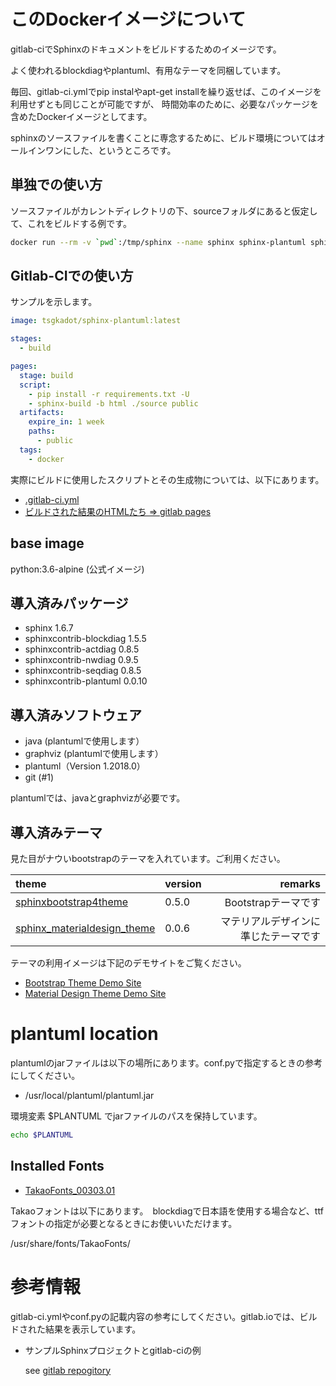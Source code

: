 # このDockerイメージについて

gitlab-ciでSphinxのドキュメントをビルドするためのイメージです。

よく使われるblockdiagやplantuml、有用なテーマを同梱しています。

毎回、gitlab-ci.ymlでpip instalやapt-get installを繰り返せば、このイメージを利用せずとも同じことが可能ですが、
時間効率のために、必要なパッケージを含めたDockerイメージとしてます。

sphinxのソースファイルを書くことに専念するために、ビルド環境についてはオールインワンにした、というところです。



## 単独での使い方

ソースファイルがカレントディレクトリの下、sourceフォルダにあると仮定して、これをビルドする例です。

```sh
docker run --rm -v `pwd`:/tmp/sphinx --name sphinx sphinx-plantuml sphinx-build -b html /tmp/sphinx/source /tmp/sphinx/build
```

## Gitlab-CIでの使い方

サンプルを示します。

```yaml
image: tsgkadot/sphinx-plantuml:latest

stages:
  - build

pages:
  stage: build
  script:
    - pip install -r requirements.txt -U
    - sphinx-build -b html ./source public
  artifacts:
    expire_in: 1 week
    paths:
      - public
  tags:
    - docker
```

実際にビルドに使用したスクリプトとその生成物については、以下にあります。

- [.gitlab-ci.yml](https://gitlab.com/tsgkdt/sphinx-plantuml/blob/master/.gitlab-ci.yml)
- [ビルドされた結果のHTMLたち => gitlab pages](https://tsgkdt.gitlab.io/sphinx-plantuml/) 

## base image

python:3.6-alpine (公式イメージ)

## 導入済みパッケージ

- sphinx 1.6.7
- sphinxcontrib-blockdiag 1.5.5
- sphinxcontrib-actdiag 0.8.5
- sphinxcontrib-nwdiag 0.9.5
- sphinxcontrib-seqdiag 0.8.5
- sphinxcontrib-plantuml 0.0.10

## 導入済みソフトウェア

- java (plantumlで使用します）
- graphviz (plantumlで使用します）
- plantuml（Version 1.2018.0）
- git (#1)

plantumlでは、javaとgraphvizが必要です。

## 導入済みテーマ

見た目がナウいbootstrapのテーマを入れています。ご利用ください。

| theme | version | remarks |
|:------|---------|----------:|
| [sphinxbootstrap4theme](https://github.com/myyasuda/sphinxbootstrap4theme) | 0.5.0 | Bootstrapテーマです |
| [sphinx_materialdesign_theme](https://github.com/myyasuda/sphinx_materialdesign_theme) | 0.0.6 | マテリアルデザインに準じたテーマです |


テーマの利用イメージは下記のデモサイトをご覧ください。

- [Bootstrap Theme Demo Site](https://myyasuda.github.io/sphinxbootstrap4theme/)
- [Material Design Theme Demo Site](https://myyasuda.github.io/sphinx_materialdesign_theme/)


# plantuml location

plantumlのjarファイルは以下の場所にあります。conf.pyで指定するときの参考にしてください。

- /usr/local/plantuml/plantuml.jar

環境変素 $PLANTUML でjarファイルのパスを保持しています。

```sh
echo $PLANTUML

```

## Installed Fonts

- [TakaoFonts_00303.01](https://launchpad.net/takao-fonts)

Takaoフォントは以下にあります。　blockdiagで日本語を使用する場合など、ttfフォントの指定が必要となるときにお使いいただけます。

/usr/share/fonts/TakaoFonts/

# 参考情報

gitlab-ci.ymlやconf.pyの記載内容の参考にしてください。gitlab.ioでは、ビルドされた結果を表示しています。

- サンプルSphinxプロジェクトとgitlab-ciの例

  see [gitlab repogitory](https://gitlab.com/tsgkdt/sphinx-plantuml/)
  